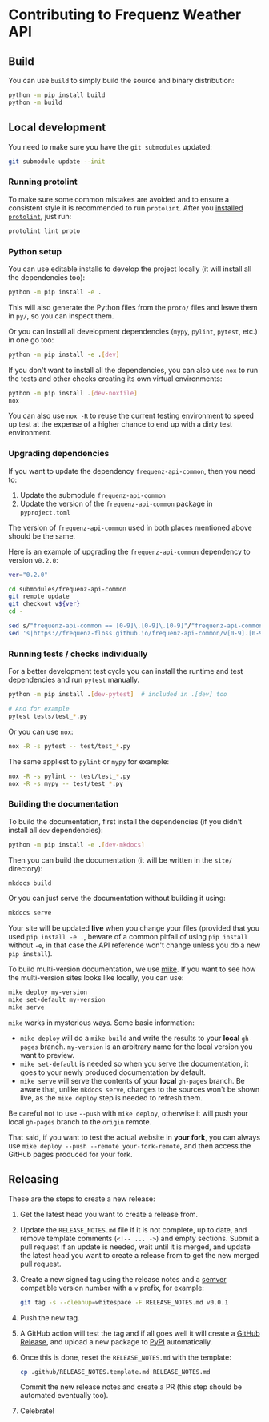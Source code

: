 # Contributing to Frequenz Weather API

## Build

You can use `build` to simply build the source and binary distribution:

```sh
python -m pip install build
python -m build
```

## Local development

You need to make sure you have the `git submodules` updated:

```sh
git submodule update --init
```

### Running protolint

To make sure some common mistakes are avoided and to ensure a consistent style
it is recommended to run `protolint`. After you [installed
`protolint`](https://github.com/yoheimuta/protolint#installation), just run:

```sh
protolint lint proto
```

### Python setup

You can use editable installs to develop the project locally (it will install
all the dependencies too):

```sh
python -m pip install -e .
```

This will also generate the Python files from the `proto/` files and leave them
in `py/`, so you can inspect them.

Or you can install all development dependencies (`mypy`, `pylint`, `pytest`,
etc.) in one go too:
```sh
python -m pip install -e .[dev]
```

If you don't want to install all the dependencies, you can also use `nox` to
run the tests and other checks creating its own virtual environments:

```sh
python -m pip install .[dev-noxfile]
nox
```

You can also use `nox -R` to reuse the current testing environment to speed up
test at the expense of a higher chance to end up with a dirty test environment.

### Upgrading dependencies

If you want to update the dependency `frequenz-api-common`, then you need to:

1. Update the submodule `frequenz-api-common`
2. Update the version of the `frequenz-api-common` package in `pyproject.toml`

The version of `frequenz-api-common` used in both places mentioned above should
be the same.

Here is an example of upgrading the `frequenz-api-common` dependency to version
`v0.2.0`:
```sh
ver="0.2.0"

cd submodules/frequenz-api-common
git remote update
git checkout v${ver}
cd -

sed s/"frequenz-api-common == [0-9]\.[0-9]\.[0-9]"/"frequenz-api-common == ${ver}"/g -i pyproject.toml
sed 's|https://frequenz-floss.github.io/frequenz-api-common/v[0-9].[0-9]/objects.inv|https://frequenz-floss.github.io/frequenz-api-common/v'${ver_minor}'/objects.inv|' -i mkdocs.yml
```

### Running tests / checks individually

For a better development test cycle you can install the runtime and test
dependencies and run `pytest` manually.

```sh
python -m pip install .[dev-pytest]  # included in .[dev] too

# And for example
pytest tests/test_*.py
```

Or you can use `nox`:

```sh
nox -R -s pytest -- test/test_*.py
```

The same appliest to `pylint` or `mypy` for example:

```sh
nox -R -s pylint -- test/test_*.py
nox -R -s mypy -- test/test_*.py
```

### Building the documentation

To build the documentation, first install the dependencies (if you didn't
install all `dev` dependencies):

```sh
python -m pip install -e .[dev-mkdocs]
```

Then you can build the documentation (it will be written in the `site/`
directory):

```sh
mkdocs build
```

Or you can just serve the documentation without building it using:

```sh
mkdocs serve
```

Your site will be updated **live** when you change your files (provided that
you used `pip install -e .`, beware of a common pitfall of using `pip install`
without `-e`, in that case the API reference won't change unless you do a new
`pip install`).

To build multi-version documentation, we use
[mike](https://github.com/jimporter/mike). If you want to see how the
multi-version sites looks like locally, you can use:

```sh
mike deploy my-version
mike set-default my-version
mike serve
```

`mike` works in mysterious ways. Some basic information:

* `mike deploy` will do a `mike build` and write the results to your **local**
  `gh-pages` branch. `my-version` is an arbitrary name for the local version
  you want to preview.
* `mike set-default` is needed so when you serve the documentation, it goes to
  your newly produced documentation by default.
* `mike serve` will serve the contents of your **local** `gh-pages` branch. Be
  aware that, unlike `mkdocs serve`, changes to the sources won't be shown
  live, as the `mike deploy` step is needed to refresh them.

Be careful not to use `--push` with `mike deploy`, otherwise it will push your
local `gh-pages` branch to the `origin` remote.

That said, if you want to test the actual website in **your fork**, you can
always use `mike deploy --push --remote your-fork-remote`, and then access the
GitHub pages produced for your fork.

## Releasing

These are the steps to create a new release:

1. Get the latest head you want to create a release from.

2. Update the `RELEASE_NOTES.md` file if it is not complete, up to date, and
   remove template comments (`<!-- ... ->`) and empty sections. Submit a pull
   request if an update is needed, wait until it is merged, and update the
   latest head you want to create a release from to get the new merged pull
   request.

3. Create a new signed tag using the release notes and
   a [semver](https://semver.org/) compatible version number with a `v` prefix,
   for example:

   ```sh
   git tag -s --cleanup=whitespace -F RELEASE_NOTES.md v0.0.1
   ```

4. Push the new tag.

5. A GitHub action will test the tag and if all goes well it will create
   a [GitHub
   Release](https://github.com/frequenz-floss/frequenz-api-weather/releases),
   and upload a new package to
   [PyPI](https://pypi.org/project/frequenz-api-weather/)
   automatically.

6. Once this is done, reset the `RELEASE_NOTES.md` with the template:

   ```sh
   cp .github/RELEASE_NOTES.template.md RELEASE_NOTES.md
   ```

   Commit the new release notes and create a PR (this step should be automated
   eventually too).

7. Celebrate!
